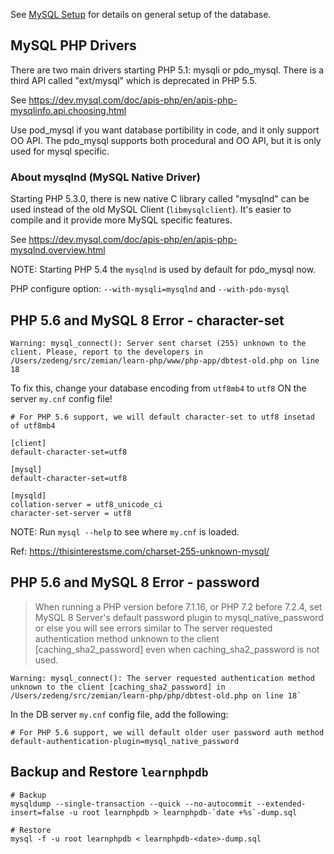 See [MySQL Setup](https://github.com/zemian/learn-mysql) for details on general setup of the database.

## MySQL PHP Drivers

There are two main drivers starting PHP 5.1: mysqli or pdo_mysql. There is a third API called "ext/mysql" which is deprecated in PHP 5.5.

See https://dev.mysql.com/doc/apis-php/en/apis-php-mysqlinfo.api.choosing.html

Use pod_mysql if you want database portibility in code, and it only support OO API. The pdo_mysql supports both procedural and OO API, but it is only used for mysql specific.

### About mysqlnd (MySQL Native Driver)

Starting PHP 5.3.0, there is new native C library called "mysqlnd" can be used instead of the old MySQL Client (`libmysqlclient`). It's easier to compile and it provide more MySQL specific features.

See https://dev.mysql.com/doc/apis-php/en/apis-php-mysqlnd.overview.html

NOTE: Starting PHP 5.4 the `mysqlnd` is used by default for pdo_mysql now.

PHP configure option: `--with-mysqli=mysqlnd` and `--with-pdo-mysql`

## PHP 5.6 and MySQL 8 Error - character-set

```
Warning: mysql_connect(): Server sent charset (255) unknown to the client. Please, report to the developers in /Users/zedeng/src/zemian/learn-php/www/php-app/dbtest-old.php on line 18
```

To fix this, change your database encoding from `utf8mb4` to `utf8` ON the server `my.cnf` config file!

```	
# For PHP 5.6 support, we will default character-set to utf8 insetad of utf8mb4

[client]
default-character-set=utf8
 
[mysql]
default-character-set=utf8
 
[mysqld]
collation-server = utf8_unicode_ci
character-set-server = utf8
```

NOTE: Run `mysql --help` to see where `my.cnf` is loaded.

Ref: https://thisinterestsme.com/charset-255-unknown-mysql/

## PHP 5.6 and MySQL 8 Error - password

> When running a PHP version before 7.1.16, or PHP 7.2 before 7.2.4, set MySQL 8 Server's default password plugin to mysql_native_password or else you will see errors similar to The server requested authentication method unknown to the client [caching_sha2_password] even when caching_sha2_password is not used. 

```
Warning: mysql_connect(): The server requested authentication method unknown to the client [caching_sha2_password] in /Users/zedeng/src/zemian/learn-php/php/dbtest-old.php on line 18`
```

In the DB server `my.cnf` config file, add the following:

```
# For PHP 5.6 support, we will default older user password auth method
default-authentication-plugin=mysql_native_password
```

## Backup and Restore `learnphpdb`

```
# Backup
mysqldump --single-transaction --quick --no-autocommit --extended-insert=false -u root learnphpdb > learnphpdb-`date +%s`-dump.sql

# Restore
mysql -f -u root learnphpdb < learnphpdb-<date>-dump.sql
```

